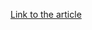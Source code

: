 [Link to the article](https://thehackernews.com/2025/10/detour-dog-caught-running-dns-powered.html)
